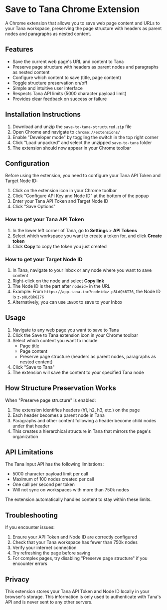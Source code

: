 # Save to Tana Chrome Extension

A Chrome extension that allows you to save web page content and URLs to your Tana workspace, preserving the page structure with headers as parent nodes and paragraphs as nested content.

## Features

- Save the current web page's URL and content to Tana
- Preserve page structure with headers as parent nodes and paragraphs as nested content
- Configure which content to save (title, page content)
- Toggle structure preservation on/off
- Simple and intuitive user interface
- Respects Tana API limits (5000 character payload limit)
- Provides clear feedback on success or failure

## Installation Instructions

1. Download and unzip the `save-to-tana-structured.zip` file
2. Open Chrome and navigate to `chrome://extensions/`
3. Enable "Developer mode" by toggling the switch in the top right corner
4. Click "Load unpacked" and select the unzipped `save-to-tana` folder
5. The extension should now appear in your Chrome toolbar

## Configuration

Before using the extension, you need to configure your Tana API Token and Target Node ID:

1. Click on the extension icon in your Chrome toolbar
2. Click "Configure API Key and Node ID" at the bottom of the popup
3. Enter your Tana API Token and Target Node ID
4. Click "Save Options"

### How to get your Tana API Token

1. In the lower left corner of Tana, go to **Settings** > **API Tokens**
2. Select which workspace you want to create a token for, and click **Create token**
3. Click **Copy** to copy the token you just created

### How to get your Target Node ID

1. In Tana, navigate to your Inbox or any node where you want to save content
2. Right-click on the node and select **Copy link**
3. The Node ID is the part after `nodeid=` in the URL
4. Example: From `https://app.tana.inc?nodeid=z-p8LdQk6I76`, the Node ID is `z-p8LdQk6I76`
5. Alternatively, you can use `INBOX` to save to your Inbox

## Usage

1. Navigate to any web page you want to save to Tana
2. Click the Save to Tana extension icon in your Chrome toolbar
3. Select which content you want to include:
   - Page title
   - Page content
   - Preserve page structure (headers as parent nodes, paragraphs as nested content)
4. Click "Save to Tana"
5. The extension will save the content to your specified Tana node

## How Structure Preservation Works

When "Preserve page structure" is enabled:

1. The extension identifies headers (h1, h2, h3, etc.) on the page
2. Each header becomes a parent node in Tana
3. Paragraphs and other content following a header become child nodes under that header
4. This creates a hierarchical structure in Tana that mirrors the page's organization

## API Limitations

The Tana Input API has the following limitations:

- 5000 character payload limit per call
- Maximum of 100 nodes created per call
- One call per second per token
- Will not sync on workspaces with more than 750k nodes

The extension automatically handles content to stay within these limits.

## Troubleshooting

If you encounter issues:

1. Ensure your API Token and Node ID are correctly configured
2. Check that your Tana workspace has fewer than 750k nodes
3. Verify your internet connection
4. Try refreshing the page before saving
5. For complex pages, try disabling "Preserve page structure" if you encounter errors

## Privacy

This extension stores your Tana API Token and Node ID locally in your browser's storage. This information is only used to authenticate with Tana's API and is never sent to any other servers.
